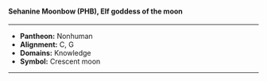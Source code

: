 #### Sehanine Moonbow (PHB), Elf goddess of the moon
___

- **Pantheon:** Nonhuman
- **Alignment:** C, G
- **Domains:** Knowledge
- **Symbol:** Crescent moon
___
